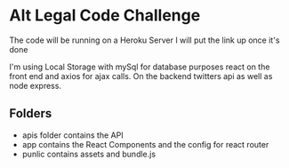 # Alt Legal Code Challenge

The code will be running on a Heroku Server I will put the link up once it's done

I'm using Local Storage with mySql for database purposes react on the front end
and axios for ajax calls. On the backend twitters api as well as node express. 



## Folders
- apis folder contains the API
- app contains the React Components and the config for react router
- punlic contains assets and bundle.js
